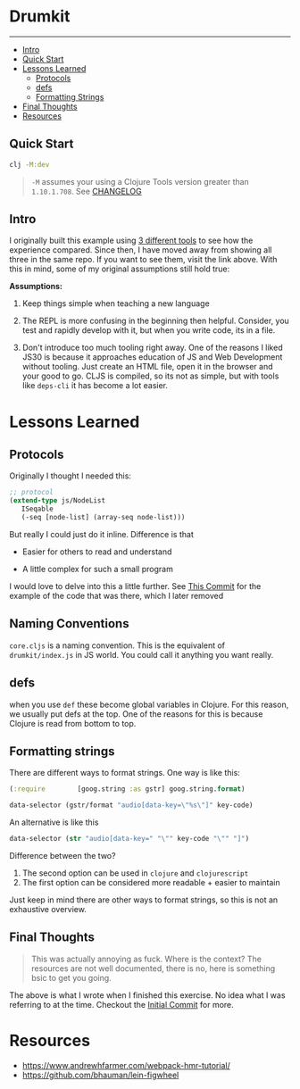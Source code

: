 # Drumkit

---

- [Intro](#intro)
- [Quick Start](#quick-start)
- [Lessons Learned](#lessons-learned)
  - [Protocols](#Protocols)
  - [defs](#defs)
  - [Formatting Strings](#formatting-strings)
- [Final Thoughts](#final-thoughts)
- [Resources](#resources)

## Quick Start

```bash
clj -M:dev
```

> `-M` assumes your using a Clojure Tools version greater than `1.10.1.708`.  See [CHANGELOG]

## Intro

I originally built this example using [3 different tools](https://github.com/tkjone/clojurescript-30/tree/59e6afa3342ba5d596948d331f1c61231be97259) to see how the experience compared. Since then, I have moved away from showing all three in the same repo. If you want to see them, visit the link above. With this in mind, some of my original assumptions still hold true:

**Assumptions:**

1.  Keep things simple when teaching a new language

2.  The REPL is more confusing in the beginning then helpful. Consider, you test and rapidly develop with it, but when you write code, its in a file.

3.  Don't introduce too much tooling right away. One of the reasons I liked JS30 is because it approaches education of JS and Web Development without tooling. Just create an HTML file, open it in the browser and your good to go. CLJS is compiled, so its not as simple, but with tools like `deps-cli` it has become a lot easier.

# Lessons Learned

## Protocols

Originally I thought I needed this:

```clojure
;; protocol
(extend-type js/NodeList
   ISeqable
   (-seq [node-list] (array-seq node-list)))
```

But really I could just do it inline. Difference is that

- Easier for others to read and understand

- A little complex for such a small program

I would love to delve into this a little further. See [This Commit](https://github.com/tkjone/clojurescript-30/commit/148a5744caa180c948598cf9234c4928939f7e9e) for the example of the code that was there, which I later removed

## Naming Conventions

`core.cljs` is a naming convention. This is the equivalent of `drumkit/index.js` in JS world. You could call it anything you want really.

## defs

when you use `def` these become global variables in Clojure. For this reason, we usually put defs at the top. One of the reasons for this is because Clojure is read from bottom to top.

## Formatting strings

There are different ways to format strings. One way is like this:

```clojure
(:require        [goog.string :as gstr] goog.string.format)

data-selector (gstr/format "audio[data-key=\"%s\"]" key-code)
```

An alternative is like this

```clojure
data-selector (str "audio[data-key=" "\"" key-code "\"" "]")
```

Difference between the two?

1.  The second option can be used in `clojure` and `clojurescript`
2.  The first option can be considered more readable + easier to maintain

Just keep in mind there are other ways to format strings, so this is not an exhaustive overview.

## Final Thoughts

> This was actually annoying as fuck. Where is the context? The resources are not well documented, there is no, here is something bsic to get you going.

The above is what I wrote when I finished this exercise. No idea what I was referring to at the time. Checkout the [Initial Commit](https://github.com/tkjone/clojurescript-30/commit/34b151e6a2d0fc86fe3f6b34ee0fefaee88c5b94) for more.

# Resources

- https://www.andrewhfarmer.com/webpack-hmr-tutorial/
- https://github.com/bhauman/lein-figwheel

[CHANGELOG]: https://github.com/clojure/brew-install/blob/1.10.1/CHANGELOG.md
